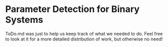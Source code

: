 # Parameter Detection for Binary Systems

ToDo.md was just to help us keep track of what we needed to do. Feel free to look at it for a more detailed distribution of work, but otherwise no need!
